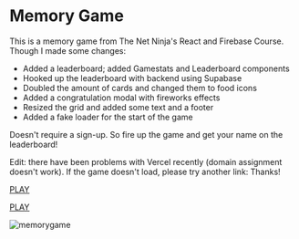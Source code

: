 
# Memory Game
This is a memory game from The Net Ninja's React and Firebase Course.
Though I made some changes:

* Added a leaderboard; added Gamestats and Leaderboard components
* Hooked up the leaderboard with backend using Supabase
* Doubled the amount of cards and changed them to food icons
* Added a congratulation modal with fireworks effects
* Resized the grid and added some text and a footer
* Added a fake loader for the start of the game

Doesn't require a sign-up. So fire up the game and get your name on the leaderboard!

Edit: there have been problems with Vercel recently (domain assignment doesn't work). If the game doesn't load, please try another link: Thanks!


<a href="https://memory-game-topaz-pi.vercel.app/">PLAY</a>

<a href="https://stately-sopapillas-6909d9.netlify.app/">PLAY</a>



![memorygame](https://github.com/user-attachments/assets/878a941a-47a4-47b1-aa13-9856eba0e333)

</div>
